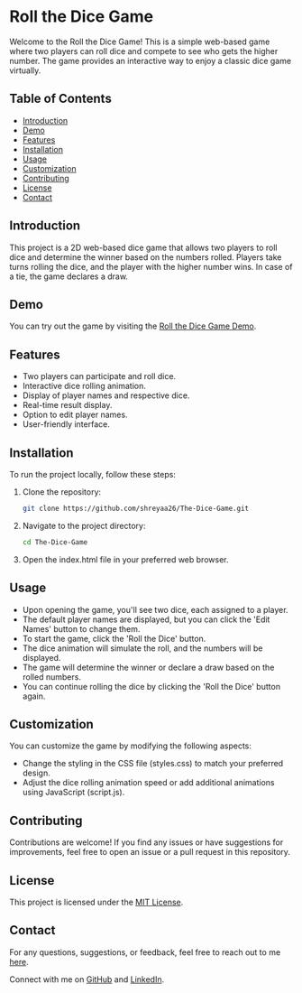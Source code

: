 # Roll the Dice Game

Welcome to the Roll the Dice Game! This is a simple web-based game where two players can roll dice and compete to see who gets the higher number. The game provides an interactive way to enjoy a classic dice game virtually.

## Table of Contents

- [Introduction](#introduction)
- [Demo](#demo)
- [Features](#features)
- [Installation](#installation)
- [Usage](#usage)
- [Customization](#customization)
- [Contributing](#contributing)
- [License](#license)
- [Contact](#contact)

## Introduction

This project is a 2D web-based dice game that allows two players to roll dice and determine the winner based on the numbers rolled. Players take turns rolling the dice, and the player with the higher number wins. In case of a tie, the game declares a draw.

## Demo

You can try out the game by visiting the [Roll the Dice Game Demo](https://shreyaa26.github.io/The-Dice-Game).

## Features

- Two players can participate and roll dice.
- Interactive dice rolling animation.
- Display of player names and respective dice.
- Real-time result display.
- Option to edit player names.
- User-friendly interface.

## Installation

To run the project locally, follow these steps:

1. Clone the repository:

   ```bash
   git clone https://github.com/shreyaa26/The-Dice-Game.git

2. Navigate to the project directory:

   ```bash
   cd The-Dice-Game

4. Open the index.html file in your preferred web browser.

## Usage

- Upon opening the game, you'll see two dice, each assigned to a player.
- The default player names are displayed, but you can click the 'Edit Names' button to change them.
- To start the game, click the 'Roll the Dice' button.
- The dice animation will simulate the roll, and the numbers will be displayed.
- The game will determine the winner or declare a draw based on the rolled numbers.
- You can continue rolling the dice by clicking the 'Roll the Dice' button again.

## Customization

You can customize the game by modifying the following aspects:

- Change the styling in the CSS file (styles.css) to match your preferred design.
- Adjust the dice rolling animation speed or add additional animations using JavaScript (script.js).

## Contributing

Contributions are welcome! If you find any issues or have suggestions for improvements, feel free to open an issue or a pull request in this repository.

## License

This project is licensed under the [MIT License](LICENSE).

## Contact

For any questions, suggestions, or feedback, feel free to reach out to me [here](sarohashreya1102@gmail.com).

Connect with me on [GitHub](https://github.com/shreyaa26) and [LinkedIn](https://www.linkedin.com/in/shreya-saroha-a9222922a/).

